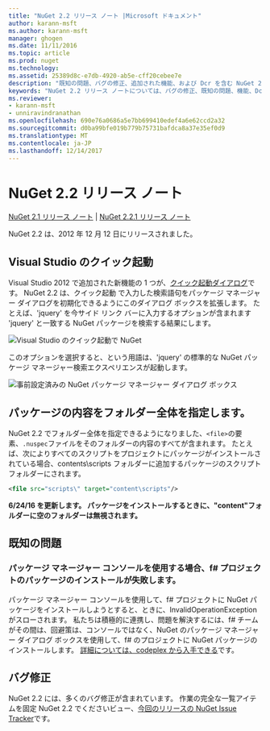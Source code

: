 ```yaml
---
title: "NuGet 2.2 リリース ノート |Microsoft ドキュメント"
author: karann-msft
ms.author: karann-msft
manager: ghogen
ms.date: 11/11/2016
ms.topic: article
ms.prod: nuget
ms.technology: 
ms.assetid: 25389d8c-e7db-4920-ab5e-cff20cebee7e
description: "既知の問題、バグの修正、追加された機能、および Dcr を含む NuGet 2.2 リリース ノートです。"
keywords: "NuGet 2.2 リリース ノートについては、バグの修正、既知の問題、機能、Dcr を追加します。"
ms.reviewer:
- karann-msft
- unniravindranathan
ms.openlocfilehash: 690e76a0686a5e7bb699410edef4a6e62ccd2a32
ms.sourcegitcommit: d0ba99bfe019b779b75731bafdca8a37e35ef0d9
ms.translationtype: MT
ms.contentlocale: ja-JP
ms.lasthandoff: 12/14/2017
---
```

# <a name="nuget-22-release-notes"></a>NuGet 2.2 リリース ノート

[NuGet 2.1 リリース ノート](../release-notes/nuget-2.1.md) | [NuGet 2.2.1 リリース ノート](../release-notes/nuget-2.2.1.md)

NuGet 2.2 は、2012 年 12 月 12 日にリリースされました。

## <a name="visual-studio-quick-launch"></a>Visual Studio のクイック起動
Visual Studio 2012 で追加された新機能の 1 つが、[クイック起動ダイアログ](http://msdn.microsoft.com/library/hh417697.aspx)です。 NuGet 2.2 は、クイック起動 で入力した検索語句をパッケージ マネージャー ダイアログを初期化できるようにこのダイアログ ボックスを拡張します。 たとえば、'jquery' を今サイド リンク バーに入力するオプションが含まれます 'jquery' と一致する NuGet パッケージを検索する結果にします。

![Visual Studio のクイック起動で NuGet](./media/quick-launch.png)

このオプションを選択すると、という用語は、'jquery' の標準的な NuGet パッケージ マネージャー検索エクスペリエンスが起動します。

![事前設定済みの NuGet パッケージ マネージャー ダイアログ ボックス](./media/pkg-mgr-search-from-quick-launch.png)

## <a name="specify-entire-folder-for-package-contents"></a>パッケージの内容をフォルダー全体を指定します。
NuGet 2.2 でフォルダー全体を指定できるようになりました、`<file>`の要素、`.nuspec`ファイルをそのフォルダーの内容のすべてが含まれます。 たとえば、次によりすべてのスクリプトをプロジェクトにパッケージがインストールされている場合、contents\scripts フォルダーに追加するパッケージのスクリプト フォルダーにされます。

```xml
<file src="scripts\" target="content\scripts"/>
```

**6/24/16 を更新します。 パッケージをインストールするときに、"content"フォルダーに空のフォルダーは無視されます。**

## <a name="known-issues"></a>既知の問題

### <a name="package-installation-fails-for-f-projects-when-using-the-package-manager-console"></a>パッケージ マネージャー コンソールを使用する場合、f# プロジェクトのパッケージのインストールが失敗します。
パッケージ マネージャー コンソールを使用して、f# プロジェクトに NuGet パッケージをインストールしようとすると、ときに、InvalidOperationException がスローされます。 私たちは積極的に連携し、問題を解決するには、f# チームがその間は、回避策は、コンソールではなく、NuGet のパッケージ マネージャー ダイアログ ボックスを使用して、f# のプロジェクトに NuGet パッケージのインストールします。 [詳細については、codeplex から入手できる](http://nuget.codeplex.com/workitem/2873)です。


## <a name="bug-fixes"></a>バグ修正
NuGet 2.2 には、多くのバグ修正が含まれています。 作業の完全な一覧アイテムを固定 NuGet 2.2 でくださいビュー、[今回のリリースの NuGet Issue Tracker](http://nuget.codeplex.com/workitem/list/advanced?keyword=&status=Closed&type=All&priority=All&release=NuGet%202.2&assignedTo=All&component=All&sortField=LastUpdatedDate&sortDirection=Descending&page=0)です。
